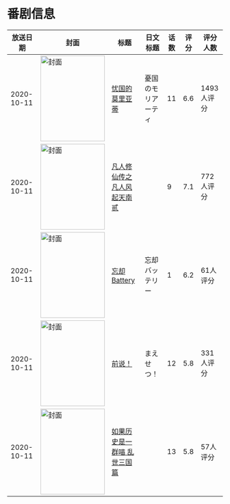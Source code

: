 # 番剧信息

|放送日期|封面|标题|日文标题|话数|评分|评分人数|
|---|---|---|---|---|---|---|
|2020-10-11|<img src="https://lain.bgm.tv/pic/cover/c/76/c9/297022_37o57.jpg" alt="封面" style="width:150px;height:200px;object-fit:cover;">|[忧国的莫里亚蒂](https://bangumi.tv/subject/297022)|憂国のモリアーティ|11|6.6|1493人评分|
|2020-10-11|<img src="https://lain.bgm.tv/pic/cover/c/10/b2/313634_Iu9v6.jpg" alt="封面" style="width:150px;height:200px;object-fit:cover;">|[凡人修仙传之凡人风起天南 贰](https://bangumi.tv/subject/313634)||9|7.1|772人评分|
|2020-10-11|<img src="https://lain.bgm.tv/pic/cover/c/24/e8/316621_hL37L.jpg" alt="封面" style="width:150px;height:200px;object-fit:cover;">|[忘却Battery](https://bangumi.tv/subject/316621)|忘却バッテリー|1|6.2|61人评分|
|2020-10-11|<img src="https://lain.bgm.tv/pic/cover/c/f5/20/285899_HL11m.jpg" alt="封面" style="width:150px;height:200px;object-fit:cover;">|[前说！](https://bangumi.tv/subject/285899)|まえせつ！|12|5.8|331人评分|
|2020-10-11|<img src="https://lain.bgm.tv/pic/cover/c/a6/4f/316787_ppp1P.jpg" alt="封面" style="width:150px;height:200px;object-fit:cover;">|[如果历史是一群喵 乱世三国篇](https://bangumi.tv/subject/316787)||13|5.8|57人评分|
